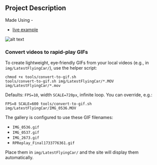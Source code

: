 ## Project Description



Made Using -
* [live example](https://learning-zone.github.io/website-templates/startbootstrap-stylish-portfolio-1.0.2)

![alt text](https://github.com/learning-zone/website-templates/blob/master/assets/startbootstrap-stylish-portfolio-1.0.2.png "startbootstrap-stylish-portfolio-1.0.2")

### Convert videos to rapid-play GIFs

To create lightweight, eye‑friendly GIFs from your local videos (e.g., in `img/LatestFlyingCar/`), use the helper script:

```
chmod +x tools/convert-to-gif.sh
tools/convert-to-gif.sh img/LatestFlyingCar/*.MOV img/LatestFlyingCar/*.mov
```

Defaults: `FPS=10`, width `SCALE=720px`, infinite loop. You can override, e.g.:

```
FPS=8 SCALE=600 tools/convert-to-gif.sh img/LatestFlyingCar/IMG_0536.MOV
```

The gallery is configured to use these GIF filenames:

- `IMG_0536.gif`
- `IMG_0537.gif`
- `IMG_2673.gif`
- `RPReplay_Final1733776361.gif`

Place them in `img/LatestFlyingCar/` and the site will display them automatically.
